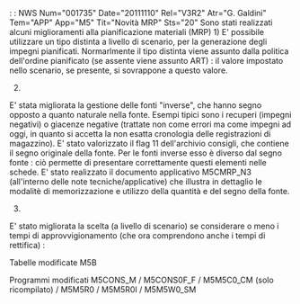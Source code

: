  :  : NWS Num="001735" Date="20111110" Rel="V3R2" Atr="G. Galdini" Tem="APP" App="M5" Tit="Novità MRP" Sts="20"
Sono stati realizzati alcuni miglioramenti alla pianificazione materiali (MRP) 
1)
E' possibile utilizzare un tipo distinta a livello di scenario, per la generazione degli impegni pianificati.
Normarlmente il tipo distinta viene assunto dalla politica dell'ordine pianificato (se assente viene
assunto ART) :  il valore impostato nello scenario, se presente, si sovrappone a questo valore.

2)
E' stata migliorata la gestione delle fonti "inverse", che hanno segno opposto a quanto naturale nella fonte. Esempi tipici sono i recuperi (impegni negativi) o giacenze negative (trattate non come
errori ma come impegni ad oggi, in quanto si accetta la non esatta cronologia delle registrazioni di
magazzino).
E' stato valorizzato il flag 11 dell'archivio consigli, che contiene il segno originale della fonte.
Per le fonti inverse esso è diverso dal segno fonte :  ciò permette di presentare correttamente questi elementi nelle schede.
E' stato realizzato il documento applicativo M5CMRP_N3 (all'interno delle note tecniche/applicative)
che illustra in dettaglio le modalitè di memorizzazione e utilizzo della quantità e del segno della
fonte.

3)
E' stato migliorata la scelta (a livello di scenario) se considerare o meno i tempi di approvvigionamento (che ora comprendono anche i tempi di rettifica) : 

Tabelle modificate
M5B

Programmi modificati
M5CONS_M / M5CONS0F_F / M5M5C0_CM (solo ricompilato) / M5M5R0 / M5M5R0I / M5M5W0_SM 